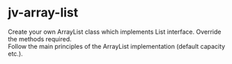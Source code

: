 # jv-array-list

Create your own ArrayList class which implements List interface. Override the methods required.   
Follow the main principles of the ArrayList implementation (default capacity etc.).

